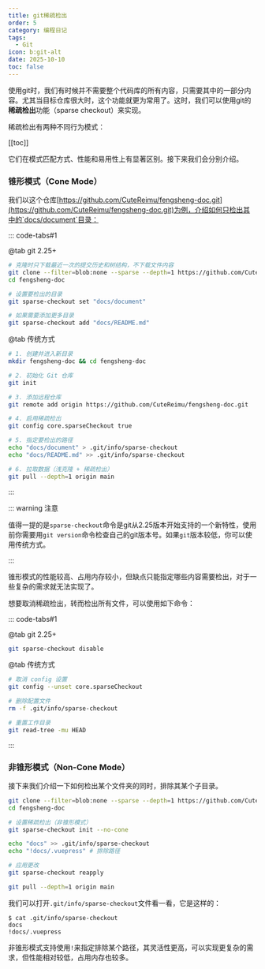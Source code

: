 ```yaml
---
title: git稀疏检出
order: 5
category: 编程日记
tags:
  - Git
icon: b:git-alt
date: 2025-10-10
toc: false
---
```


使用git时，我们有时候并不需要整个代码库的所有内容，只需要其中的一部分内容。尤其当目标仓库很大时，这个功能就更为常用了。这时，我们可以使用git的**稀疏检出**功能（sparse checkout）来实现。

<!-- more -->

稀疏检出有两种不同行为模式：

[[toc]]

它们在模式匹配方式、性能和易用性上有显著区别。接下来我们会分别介绍。

### 锥形模式（Cone Mode）

我们以这个仓库[https://github.com/CuteReimu/fengsheng-doc.git](https://github.com/CuteReimu/fengsheng-doc.git)为例，介绍如何只检出其中的`docs/document`目录：

::: code-tabs#1

@tab git 2.25+

```bash :no-collapsed-lines :no-line-numbers
# 克隆时只下载最近一次的提交历史和树结构，不下载文件内容
git clone --filter=blob:none --sparse --depth=1 https://github.com/CuteReimu/fengsheng-doc.git
cd fengsheng-doc

# 设置要检出的目录
git sparse-checkout set "docs/document"

# 如果需要添加更多目录
git sparse-checkout add "docs/README.md"
```

@tab 传统方式

```bash :no-collapsed-lines :no-line-numbers
# 1. 创建并进入新目录
mkdir fengsheng-doc && cd fengsheng-doc

# 2. 初始化 Git 仓库
git init

# 3. 添加远程仓库
git remote add origin https://github.com/CuteReimu/fengsheng-doc.git

# 4. 启用稀疏检出
git config core.sparseCheckout true

# 5. 指定要检出的路径
echo "docs/document" > .git/info/sparse-checkout
echo "docs/README.md" >> .git/info/sparse-checkout

# 6. 拉取数据（浅克隆 + 稀疏检出）
git pull --depth=1 origin main
```

:::

::: warning 注意

值得一提的是`sparse-checkout`命令是git从2.25版本开始支持的一个新特性，使用前你需要用`git version`命令检查自己的git版本号。如果`git`版本较低，你可以使用传统方式。

:::

锥形模式的性能较高、占用内存较小，但缺点只能指定哪些内容需要检出，对于一些复杂的需求就无法实现了。

想要取消稀疏检出，转而检出所有文件，可以使用如下命令：

::: code-tabs#1

@tab git 2.25+

```bash
git sparse-checkout disable
```

@tab 传统方式

```bash :no-line-numbers
# 取消 config 设置
git config --unset core.sparseCheckout

# 删除配置文件
rm -f .git/info/sparse-checkout

# 重置工作目录
git read-tree -mu HEAD
```

:::

### 非锥形模式（Non-Cone Mode）

接下来我们介绍一下如何检出某个文件夹的同时，排除其某个子目录。

```bash :no-collapsed-lines :no-line-numbers
git clone --filter=blob:none --sparse --depth=1 https://github.com/CuteReimu/fengsheng-doc.git
cd fengsheng-doc

# 设置稀疏检出（非锥形模式）
git sparse-checkout init --no-cone

echo "docs" >> .git/info/sparse-checkout
echo "!docs/.vuepress" # 排除路径

# 应用更改
git sparse-checkout reapply 

git pull --depth=1 origin main
```

我们可以打开`.git/info/sparse-checkout`文件看一看，它是这样的：

```console
$ cat .git/info/sparse-checkout
docs
!docs/.vuepress
```

非锥形模式支持使用`!`来指定排除某个路径，其灵活性更高，可以实现更复杂的需求，但性能相对较低，占用内存也较多。